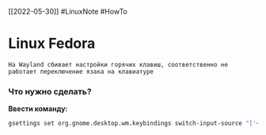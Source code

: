 [[2022-05-30]]
#LinuxNote #HowTo
# Linux Fedora
```ad-bug
На Wayland сбивает настройки горячих клавиш, соответственно не работает переключение язака на клавиатуре

```
### Что нужно сделать?
**Ввести команду:**
```bash
gsettings set org.gnome.desktop.wm.keybindings switch-input-source "['<Alt>Shift_L']"
```